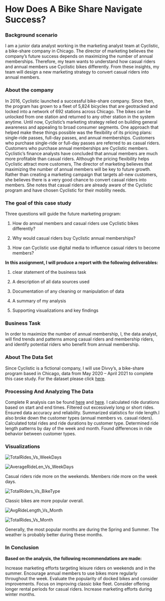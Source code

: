 
# How Does A Bike Share Navigate Success?

### Background scenario

I am a junior data analyst working in the marketing analyst team at Cyclistic, a bike-share company in Chicago. The director of marketing believes the company’s future success depends on maximizing the number of annual memberships. Therefore, my team wants to understand how casual riders and annual members use Cyclistic bikes differently. From these insights, my team will design a new marketing strategy to convert casual riders into annual members.

### About the company

In 2016, Cyclistic launched a successful bike-share company. Since then, the program has grown to a fleet of 5,824 bicycles that are geotracked and locked into a network of 692 stations across Chicago. The bikes can be unlocked from one station and returned to any other station in the system anytime. Until now, Cyclistic’s marketing strategy relied on building general awareness and appealing to broad consumer segments. One approach that helped make these things possible was the flexibility of its pricing plans: single-ride passes, full-day passes, and annual memberships. Customers who purchase single-ride or full-day passes are referred to as casual riders. Customers who purchase annual memberships are Cyclistic members. Cyclistic’s finance analysts have concluded that annual members are much more profitable than casual riders. Although the pricing flexibility helps Cyclistic attract more customers, The director of marketing believes that maximizing the number of annual members will be key to future growth. Rather than creating a marketing campaign that targets all-new customers, she believes there is a very good chance to convert casual riders into members. She notes that casual riders are already aware of the Cyclistic program and have chosen Cyclistic for their mobility needs.

### The goal of this case study

Three questions will guide the future marketing program:

1. How do annual members and casual riders use Cyclistic bikes differently?

2. Why would casual riders buy Cyclistic annual memberships?

3. How can Cyclistic use digital media to influence casual riders to become members?

<b>In this assignment, I will produce a report with the following deliverables:</b>

1.  clear statement of the business task

2. A description of all data sources used

3. Documentation of any cleaning or manipulation of data

4. A summary of my analysis

5. Supporting visualizations and key findings


### Business Task

In order to maximize the number of annual membership, I, the data analyst, will find trends and patterns among casual riders and membership riders, and identify potential riders who benefit from annual membership.

### About The Data Set

Since Cyclistic is a fictional company, I will use Divvy’s, a bike-share program based in Chicago, data from May 2020 – April 2021 to complete this case study. For the dataset please click <a href="http://divvy-tripdata.s3.amazonaws.com/index.html">here</a>.

### Processing And Analyzing The Data

Complete R analysis can be found <a href="https://github.com/jennttraan/How-does-a-bike-share-navigate-success-/blob/main/R%20Analysis">here</a> and <a href="https://github.com/jennttraan/How-does-a-bike-share-navigate-success-/blob/main/R%20Cleaning">here</a>.
I calculated ride durations based on start and end times. Filtered out excessively long or short rides. Ensured data accuracy and reliability. Summarized statistics for ride length.I also broke down the customer types (annual members vs. casual riders). Calculated total rides and ride durations by customer type. Determined ride length patterns by day of the week and month. Found differences in ride behavior between customer types.

### Visualizations

![TotalRides_Vs_WeekDays](https://github.com/jennttraan/How-does-a-bike-share-navigate-success-/assets/144400508/666555ff-b95c-4abf-b2ce-df856a6f1a06)


![AverageRideLen_Vs_WeekDays](https://github.com/jennttraan/How-does-a-bike-share-navigate-success-/assets/144400508/28fd7063-e182-41bc-9300-85260a85c5a9)

Casual riders ride more on the weekends. Members ride more on the week days.

![TotalRiders_Vs_BikeType](https://github.com/jennttraan/How-does-a-bike-share-navigate-success-/assets/144400508/1d794ab6-7832-4ea4-8759-4f87528f480e)

Classic bikes are more popular overall.

![AvgRideLength_Vs_Month](https://github.com/jennttraan/How-does-a-bike-share-navigate-success-/assets/144400508/4e84bc91-c974-49dd-a61e-55a72d7858ff)


![TotalRides_Vs_Month](https://github.com/jennttraan/How-does-a-bike-share-navigate-success-/assets/144400508/c1004494-4af9-41d9-86fb-61ea1c04d536)


Generally, the most popular months are during the Spring and Summer. The weather is probably better during these months.


### In Conclusion

<b>Based on the analysis, the following recommendations are made:</b>

Increase marketing efforts targeting leisure riders on weekends and in the summer.
Encourage annual members to use bikes more regularly throughout the week.
Evaluate the popularity of docked bikes and consider improvements.
Focus on improving classic bike fleet.
Consider offering longer rental periods for casual riders.
Increase marketing efforts during winter months.
